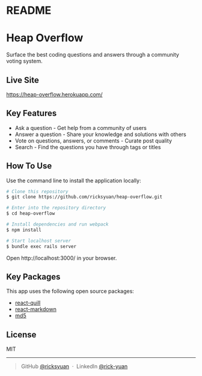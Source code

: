# README

# Heap Overflow

Surface the best coding questions and answers through a community voting system.

## Live Site

https://heap-overflow.herokuapp.com/

## Key Features

* Ask a question - Get help from a community of users
* Answer a question - Share your knowledge and solutions with others
* Vote on questions, answers, or comments - Curate post quality
* Search - Find the questions you have through tags or titles

## How To Use

Use the command line to install the application locally:

```bash
# Clone this repository
$ git clone https://github.com/ricksyuan/heap-overflow.git

# Enter into the repository directory
$ cd heap-overflow

# Install dependencies and run webpack
$ npm install

# Start localhost server
$ bundle exec rails server
```

Open http://localhost:3000/ in your browser.

## Key Packages

This app uses the following open source packages:

- [react-quill](https://www.npmjs.com/package/react-quill)
- [react-markdown](https://www.npmjs.com/package/react-quill)
- [md5](https://www.npmjs.com/package/md5)

## License

MIT

---

> GitHub [@ricksyuan](https://github.com/ricksyuan) &nbsp;&middot;&nbsp;
> LinkedIn [@rick-yuan](https://www.linkedin.com/in/rick-yuan/)
